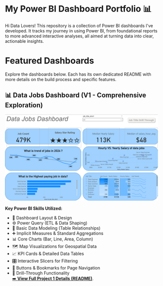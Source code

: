 # My Power BI Dashboard Portfolio 📊

Hi Data Lovers! This repository is a collection of Power BI dashboards I've developed. It tracks my journey in using Power BI, from foundational reports to more advanced interactive analyses, all aimed at turning data into clear, actionable insights.

# Featured Dashboards

Explore the dashboards below. Each has its own dedicated README with more details on the build process and specific features.

## 📊 Data Jobs Dashboard (V1 - Comprehensive Exploration)

![Data Jobs DB GIF](/images/Dashboard_page_1.png)

**Key Power BI Skills Utilized:**

- 🎨 Dashboard Layout & Design  
- ⚙️ Power Query (ETL & Data Shaping)  
- 🔗 Basic Data Modeling (Table Relationships)  
- ➕ Implicit Measures & Standard Aggregations  
- 📊 Core Charts (Bar, Line, Area, Column)  
- 🗺️ Map Visualizations for Geospatial Data  
- 📈 KPI Cards & Detailed Data Tables  
- 🎛️ Interactive Slicers for Filtering  
- 🔘 Buttons & Bookmarks for Page Navigation  
- 🔄 Drill-Through Functionality  
[➡️ **View Full Project 1 Details (README)**](Data_Jobs_V1/README.md).



